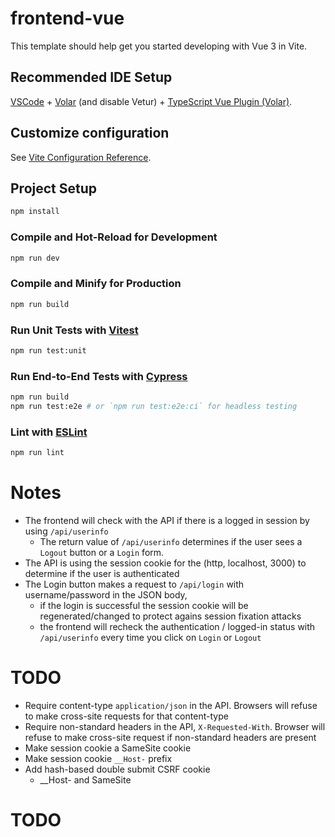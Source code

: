 # frontend-vue

This template should help get you started developing with Vue 3 in Vite.

## Recommended IDE Setup

[VSCode](https://code.visualstudio.com/) + [Volar](https://marketplace.visualstudio.com/items?itemName=johnsoncodehk.volar) (and disable Vetur) + [TypeScript Vue Plugin (Volar)](https://marketplace.visualstudio.com/items?itemName=johnsoncodehk.vscode-typescript-vue-plugin).

## Customize configuration

See [Vite Configuration Reference](https://vitejs.dev/config/).

## Project Setup

```sh
npm install
```

### Compile and Hot-Reload for Development

```sh
npm run dev
```

### Compile and Minify for Production

```sh
npm run build
```

### Run Unit Tests with [Vitest](https://vitest.dev/)

```sh
npm run test:unit
```

### Run End-to-End Tests with [Cypress](https://www.cypress.io/)

```sh
npm run build
npm run test:e2e # or `npm run test:e2e:ci` for headless testing
```

### Lint with [ESLint](https://eslint.org/)

```sh
npm run lint
```

# Notes

* The frontend will check with the API if there is a logged in session by using `/api/userinfo`
  * The return value of `/api/userinfo` determines if the user sees a `Logout` button or a `Login` form.
* The API is using the session cookie for the (http, localhost, 3000) to determine if the user is authenticated
* The Login button makes a request to `/api/login` with username/password in the JSON body, 
  * if the login is successful the session cookie will be regenerated/changed to protect agains session fixation attacks
  * the frontend will recheck the authentication  / logged-in status with `/api/userinfo` every time you click on `Login` or `Logout`


# TODO 

* Require content-type `application/json` in the API. Browsers will refuse to make cross-site requests for that content-type
* Require non-standard headers in the API, `X-Requested-With`. Browser will refuse to make cross-site request if non-standard headers are present
* Make session cookie a SameSite cookie
* Make session cookie `__Host-` prefix
* Add hash-based double submit CSRF cookie
  * __Host- and SameSite
  



# TODO

